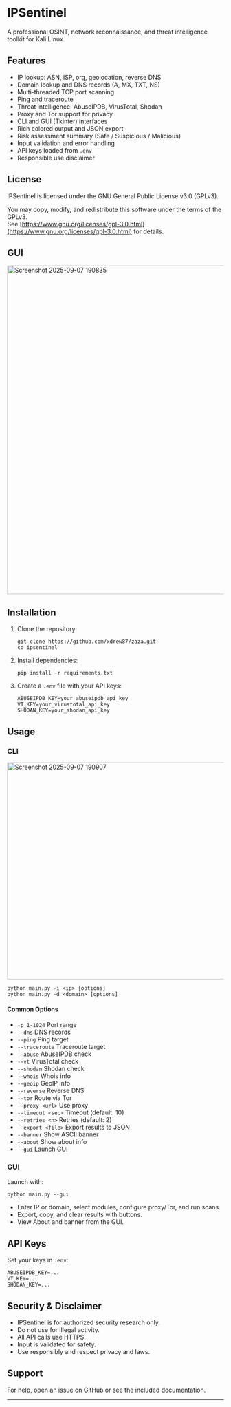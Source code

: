 # IPSentinel

A professional OSINT, network reconnaissance, and threat intelligence toolkit for Kali Linux.

## Features

- IP lookup: ASN, ISP, org, geolocation, reverse DNS
- Domain lookup and DNS records (A, MX, TXT, NS)
- Multi-threaded TCP port scanning
- Ping and traceroute
- Threat intelligence: AbuseIPDB, VirusTotal, Shodan
- Proxy and Tor support for privacy
- CLI and GUI (Tkinter) interfaces
- Rich colored output and JSON export
- Risk assessment summary (Safe / Suspicious / Malicious)
- Input validation and error handling
- API keys loaded from `.env`
- Responsible use disclaimer

## License

IPSentinel is licensed under the GNU General Public License v3.0 (GPLv3).

You may copy, modify, and redistribute this software under the terms of the GPLv3.  
See [https://www.gnu.org/licenses/gpl-3.0.html](https://www.gnu.org/licenses/gpl-3.0.html) for details.

## GUI
<img width="697" height="764" alt="Screenshot 2025-09-07 190835" src="https://github.com/user-attachments/assets/6a082629-37da-4738-8995-ba64c47bd74d" />

## Installation

1. Clone the repository:
    ```
    git clone https://github.com/xdrew87/zaza.git
    cd ipsentinel
    ```
2. Install dependencies:
    ```
    pip install -r requirements.txt
    ```
3. Create a `.env` file with your API keys:
    ```
    ABUSEIPDB_KEY=your_abuseipdb_api_key
    VT_KEY=your_virustotal_api_key
    SHODAN_KEY=your_shodan_api_key
    ```

## Usage

### CLI
<img width="769" height="504" alt="Screenshot 2025-09-07 190907" src="https://github.com/user-attachments/assets/b7d58a7d-4ded-4e25-9437-ea1c1dfe4caa" />


```
python main.py -i <ip> [options]
python main.py -d <domain> [options]
```

#### Common Options

- `-p 1-1024`         Port range
- `--dns`             DNS records
- `--ping`            Ping target
- `--traceroute`      Traceroute target
- `--abuse`           AbuseIPDB check
- `--vt`              VirusTotal check
- `--shodan`          Shodan check
- `--whois`           Whois info
- `--geoip`           GeoIP info
- `--reverse`         Reverse DNS
- `--tor`             Route via Tor
- `--proxy <url>`     Use proxy
- `--timeout <sec>`   Timeout (default: 10)
- `--retries <n>`     Retries (default: 2)
- `--export <file>`   Export results to JSON
- `--banner`          Show ASCII banner
- `--about`           Show about info
- `--gui`             Launch GUI

### GUI

Launch with:
```
python main.py --gui
```
- Enter IP or domain, select modules, configure proxy/Tor, and run scans.
- Export, copy, and clear results with buttons.
- View About and banner from the GUI.

## API Keys

Set your keys in `.env`:
```
ABUSEIPDB_KEY=...
VT_KEY=...
SHODAN_KEY=...
```

## Security & Disclaimer

- IPSentinel is for authorized security research only.
- Do not use for illegal activity.
- All API calls use HTTPS.
- Input is validated for safety.
- Use responsibly and respect privacy and laws.

## Support

For help, open an issue on GitHub or see the included documentation.

---



